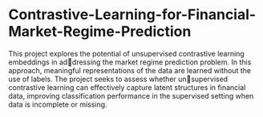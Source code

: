 # Contrastive-Learning-for-Financial-Market-Regime-Prediction

This project explores the potential of unsupervised contrastive learning embeddings in addressing the market regime prediction problem. In this approach, meaningful representations
of the data are learned without the use of labels. The project seeks to assess whether unsupervised contrastive learning can effectively capture latent structures in financial data,
improving classification performance in the supervised setting when data is incomplete or
missing.
